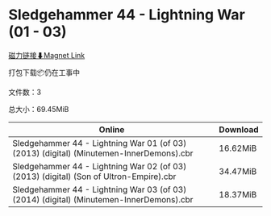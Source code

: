 # Sledgehammer 44 - Lightning War (01 - 03)

[磁力链接⬇Magnet Link](magnet:?xt=urn:btih:c1a4202d9a415fde7f314537a78e3e352b4e2c54&dn=Sledgehammer%2044%20-%20Lightning%20War%20%2801%20-%2003%29)

打包下载📦仍在工事中

文件数：3

总大小：69.45MiB

Online | Download
--- | ---
Sledgehammer 44 - Lightning War 01 (of 03) (2013) (digital) (Minutemen-InnerDemons).cbr | 16.62MiB
Sledgehammer 44 - Lightning War 02 (of 03) (2013) (digital) (Son of Ultron-Empire).cbr | 34.47MiB
Sledgehammer 44 - Lightning War 03 (of 03) (2014) (digital) (Minutemen-InnerDemons).cbr | 18.37MiB